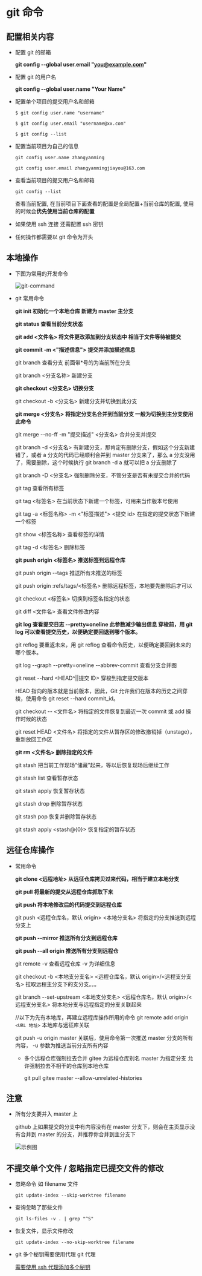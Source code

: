 # git 命令

## 配置相关内容

- 配置 git 的邮箱

  **git config --global user.email "you@example.com"**

- 配置 git 的用户名

  **git config --global user.name "Your Name"**

- 配置单个项目的提交用户名和邮箱

  `$ git config user.name "username"`

  `$ git config user.email "username@xx.com"`

  `$ git config --list`

- 配置当前项目为自己的信息

  `git config user.name zhangyanming`

  `git config user.email zhangyanmingjiayou@163.com`

- 查看当前项目的提交用户名和邮箱

  `git config --list`

  查看当前配置, 在当前项目下面查看的配置是全局配置+当前仓库的配置, 使用的时候会**优先使用当前仓库的配置**

- 如果使用 ssh 连接 还需配置 ssh 密钥

- 任何操作都需要以 git 命令为开头

## 本地操作

- 下图为常用的开发命令

  ![git-command](../../Picture/git-command.jpg)

- git 常用命令

  **git init 初始化一个本地仓库 新建为 master 主分支**

  **git status 查看当前分支状态**

  **git add <文件名> 将文件更改添加到分支状态中 相当于文件等待被提交**

  **git commit -m <"描述信息"> 提交并添加描述信息**

  git branch 查看分支 前面带\*号的为当前所在分支

  git branch <分支名称> 新建分支

  **git checkout <分支名> 切换分支**

  git checkout -b <分支名> 新建分支并切换到此分支

  **git merge <分支名> 将指定分支名合并到当前分支 一般为切换到主分支使用此命令**

  git merge --no-ff -m "提交描述" <分支名> 合并分支并提交

  git branch -d <分支名> 有新建分支，那肯定有删除分支，假如这个分支新建错了，或者 a 分支的代码已经顺利合并到 master 分支来了，那么 a 分支没用了，需要删除，这个时候执行 git branch -d a 就可以把 a 分支删除了

  git branch -D <分支名> 强制删除分支，不管分支是否有未提交合并的代码

  git tag 查看所有标签

  git tag <标签名> 在当前状态下新建一个标签，可用来当作版本号使用

  git tag -a <标签名称> -m <"标签描述"> <提交 id> 在指定的提交状态下新建一个标签

  git show <标签名称> 查看标签的详情

  git tag -d <标签名> 删除标签

  **git push origin <标签名> 推送标签到远程仓库**

  git push origin --tags 推送所有未推送的标签

  git push origin :refs/tags/<标签名> 删除远程标签，本地要先删除后才可以

  git checkout <标签名> 切换到标签名指定的状态

  git diff <文件名> 查看文件修改内容

  **git log 查看提交日志 --pretty=oneline 此参数减少输出信息 穿梭前，用 git log 可以查看提交历史，以便确定要回退到哪个版本。**

  git reflog 要重返未来，用 git reflog 查看命令历史，以便确定要回到未来的哪个版本。

  git log --graph --pretty=oneline --abbrev-commit 查看分支合并图

  git reset --hard <HEAD^||提交 ID> 穿梭到指定提交版本

  HEAD 指向的版本就是当前版本，因此，Git 允许我们在版本的历史之间穿梭，使用命令 git reset --hard commit_id。

  git checkout -- <文件名> 将指定的文件恢复到最近一次 commit 或 add 操作时候的状态

  git reset HEAD <文件名> 将指定的文件从暂存区的修改撤销掉（unstage），重新放回工作区

  **git rm <文件名> 删除指定的文件**

  git stash 把当前工作现场“储藏”起来，等以后恢复现场后继续工作

  git stash list 查看暂存状态

  git stash apply 恢复暂存状态

  git stash drop 删除暂存状态

  git stash pop 恢复并删除暂存状态

  git stash apply <stash@{0}> 恢复指定的暂存状态

## 远征仓库操作

- 常用命令

  **git clone <远程地址> 从远征仓库拷贝过来代码，相当于建立本地分支**

  **git pull 将最新的提交从远程仓库抓取下来**

  **git push 将本地修改后的代码提交到远程仓库**

  git push <远程仓库名，默认 origin> <本地分支名> 将指定的分支推送到远程分支上

  **git push --mirror 推送所有分支到远程仓库**

  **git push --all origin 推送所有分支到远程仓**

  git remote -v 查看远程仓库 -v 为详细信息

  git checkout -b <本地支分支名> <远程仓库名，默认 origin>/<远程支分支名> 拉取远程主分支下的支分支。。。

  git branch --set-upstream <本地支分支名> <远程仓库名，默认 origin>/<远程支分支名> 将本地分支与远程指定的分支关联起来

  //以下为先有本地库，再建立远程库操作所用的命令
  git remote add origin `<URL 地址>` 本地库与远征库关联

  git push -u origin master 关联后，使用命令第一次推送 master 分支的所有内容， -u 参数为推送当前分支所有内容

  - 多个远程仓库强制拉去合并 gitee 为远程仓库别名 master 为指定分支 允许强制拉去不相干的仓库到本地仓库

    git pull gitee master --allow-unrelated-histories

## 注意

- 所有分支要并入 master 上

  github 上如果提交的分支中有内容没有在 master 分支下，则会在主页显示没有合并到 master 的分支，并推荐你合并到主分支下

  ![示例图](../../Picture/gitfenzhi.png)

## 不提交单个文件 / 忽略指定已提交文件的修改

- 忽略命令 如 filename 文件

  `git update-index --skip-worktree filename`

- 查询忽略了那些文件

  `git ls-files -v . | grep "^S"`

- 恢复文件，显示文件修改

  `git update-index --no-skip-worktree filename`

- git 多个秘钥需要使用代理 git 代理

  [需要使用 ssh 代理添加多个秘钥](../openssh/README.md#ssh-agent)
